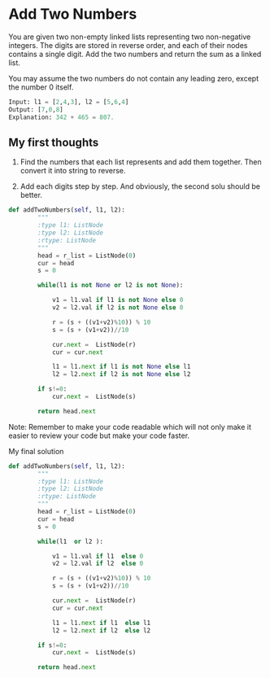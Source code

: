 # Add Two Numbers

You are given two non-empty linked lists representing two non-negative integers. The digits are stored in reverse order, and each of their nodes contains a single digit. Add the two numbers and return the sum as a linked list.

You may assume the two numbers do not contain any leading zero, except the number 0 itself.

```python 
Input: l1 = [2,4,3], l2 = [5,6,4]
Output: [7,0,8]
Explanation: 342 + 465 = 807.
```

## My first thoughts
1. Find the numbers that each list represents and add them together. Then convert it into string  to reverse.

2. Add each digits step by step.
And obviously,  the second  solu should be better.

```python 
def addTwoNumbers(self, l1, l2):
        """
        :type l1: ListNode
        :type l2: ListNode
        :rtype: ListNode
        """
        head = r_list = ListNode(0)
        cur = head
        s = 0

        while(l1 is not None or l2 is not None):

            v1 = l1.val if l1 is not None else 0
            v2 = l2.val if l2 is not None else 0

            r = (s + ((v1+v2)%10)) % 10
            s = (s + (v1+v2))//10

            cur.next =  ListNode(r)
            cur = cur.next

            l1 = l1.next if l1 is not None else l1
            l2 = l2.next if l2 is not None else l2

        if s!=0:
            cur.next =  ListNode(s) 

        return head.next
```
Note: Remember to make your code readable which will not only make it easier to review your code but make your code faster.

My final solution
```python
def addTwoNumbers(self, l1, l2):
        """
        :type l1: ListNode
        :type l2: ListNode
        :rtype: ListNode
        """
        head = r_list = ListNode(0)
        cur = head
        s = 0

        while(l1  or l2 ):

            v1 = l1.val if l1  else 0
            v2 = l2.val if l2  else 0

            r = (s + ((v1+v2)%10)) % 10
            s = (s + (v1+v2))//10

            cur.next =  ListNode(r)
            cur = cur.next

            l1 = l1.next if l1  else l1
            l2 = l2.next if l2  else l2

        if s!=0:
            cur.next =  ListNode(s) 

        return head.next
```



